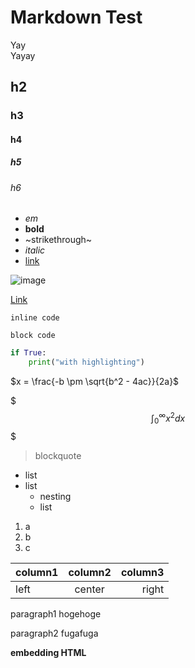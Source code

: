 # Markdown Test

Yay  
Yayay

## h2

### h3

#### h4

##### h5

###### h6

- _em_
- **bold**
- ~strikethrough~
- _italic_
- [link](https://fuwa.dev)

![image](https://fuwa.dev/favicon.ico)

[Link](/)

`inline code`

```
block code
```

```python
if True:
    print("with highlighting")
```

$x = \frac{-b \pm \sqrt{b^2 - 4ac}}{2a}$

$$$
\int_0^\infty x^2 dx
$$$

> blockquote

- list
- list
  - nesting
  - list

1. a
1. b
1. c

| column1 | column2 | column3 |
| :------ | :-----: | ------: |
| left    | center  |   right |

paragraph1
hogehoge

paragraph2
fugafuga

<b>embedding HTML</b>
